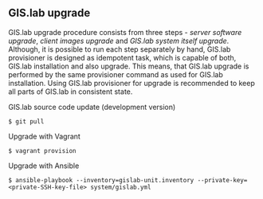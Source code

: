 ## GIS.lab upgrade
GIS.lab upgrade procedure consists from three steps - _server software upgrade_, _client images upgrade_ and _GIS.lab system itself upgrade_. Although, it is possible to run each step separately by hand, GIS.lab provisioner is designed as idempotent task, which is capable of both, GIS.lab installation and also upgrade. This means, that GIS.lab upgrade is performed by the same provisioner command as used for GIS.lab installation. Using GIS.lab provisioner for upgrade is recommended to keep all parts of GIS.lab in consistent state.

GIS.lab source code update (development version)
```
$ git pull
```

Upgrade with Vagrant
```
$ vagrant provision
```

Upgrade with Ansible
```
$ ansible-playbook --inventory=gislab-unit.inventory --private-key=<private-SSH-key-file> system/gislab.yml
```